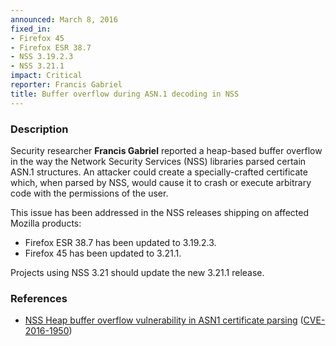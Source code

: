 ```yaml
---
announced: March 8, 2016
fixed_in:
- Firefox 45
- Firefox ESR 38.7
- NSS 3.19.2.3
- NSS 3.21.1
impact: Critical
reporter: Francis Gabriel
title: Buffer overflow during ASN.1 decoding in NSS
---
```


<h3>Description</h3>

<p>Security researcher <strong>Francis Gabriel</strong> reported a heap-based buffer
overflow in the way the Network Security Services (NSS) libraries parsed certain ASN.1
structures. An attacker could create a specially-crafted certificate which, when parsed by
NSS, would cause it to crash or execute arbitrary code with the permissions of the user.
</p>

<p>This issue has been addressed in the NSS releases shipping on affected Mozilla
products:<p>
<ul>
    <li>Firefox ESR 38.7 has been updated to 3.19.2.3.</li>
    <li>Firefox 45 has been updated to 3.21.1.</li>
</ul>

<p>Projects using NSS 3.21 should update the new 3.21.1 release.</p>

<h3>References</h3>

<ul>
  <li><a href="https://bugzilla.mozilla.org/show_bug.cgi?id=1245528">
       NSS Heap buffer overflow vulnerability in ASN1 certificate parsing</a>
(<a href="http://cve.mitre.org/cgi-bin/cvename.cgi?name=CVE-2016-1950"
class="ex-ref">CVE-2016-1950</a>)</li>
</ul>

